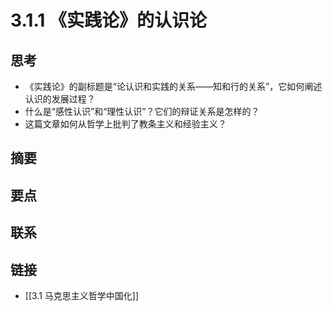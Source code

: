 # 3.1.1 《实践论》的认识论

## 思考
- 《实践论》的副标题是“论认识和实践的关系——知和行的关系”，它如何阐述认识的发展过程？
- 什么是“感性认识”和“理性认识”？它们的辩证关系是怎样的？
- 这篇文章如何从哲学上批判了教条主义和经验主义？

## 摘要
## 要点
## 联系
## 链接
- [[3.1 马克思主义哲学中国化]]

